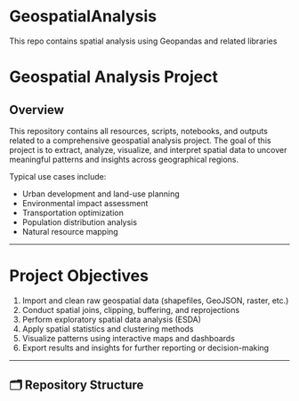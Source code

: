 # GeospatialAnalysis
This repo contains spatial analysis using Geopandas and related libraries
#  Geospatial Analysis Project

##  Overview

This repository contains all resources, scripts, notebooks, and outputs related to a comprehensive geospatial analysis project. The goal of this project is to extract, analyze, visualize, and interpret spatial data to uncover meaningful patterns and insights across geographical regions.

Typical use cases include:
- Urban development and land-use planning
- Environmental impact assessment
- Transportation optimization
- Population distribution analysis
- Natural resource mapping

---

# Project Objectives

1. Import and clean raw geospatial data (shapefiles, GeoJSON, raster, etc.)
2. Conduct spatial joins, clipping, buffering, and reprojections
3. Perform exploratory spatial data analysis (ESDA)
4. Apply spatial statistics and clustering methods
5. Visualize patterns using interactive maps and dashboards
6. Export results and insights for further reporting or decision-making

---

## 🗂️ Repository Structure



